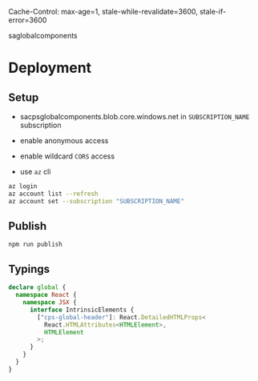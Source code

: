 Cache-Control: max-age=1, stale-while-revalidate=3600, stale-if-error=3600

saglobalcomponents

# Deployment

## Setup

- sacpsglobalcomponents.blob.core.windows.net in `SUBSCRIPTION_NAME` subscription

- enable anonymous access

- enable wildcard `CORS` access

- use `az` cli

```bash
az login
az account list --refresh
az account set --subscription "SUBSCRIPTION_NAME"
```

## Publish

`npm run publish`

## Typings

```typescript
declare global {
  namespace React {
    namespace JSX {
      interface IntrinsicElements {
        ["cps-global-header"]: React.DetailedHTMLProps<
          React.HTMLAttributes<HTMLElement>,
          HTMLElement
        >;
      }
    }
  }
}
```
